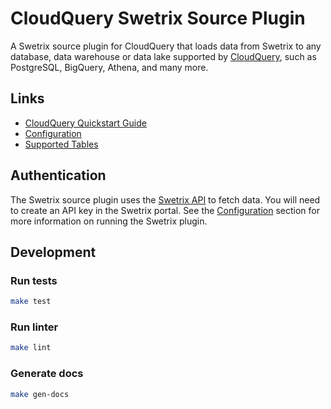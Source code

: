 # CloudQuery Swetrix Source Plugin

A Swetrix source plugin for CloudQuery that loads data from Swetrix to any database, data warehouse or data lake supported by [CloudQuery](https://www.cloudquery.io/), such as PostgreSQL, BigQuery, Athena, and many more.

## Links

 - [CloudQuery Quickstart Guide](https://www.cloudquery.io/docs/quickstart)
 - [Configuration](docs/configuration.md)
 - [Supported Tables](docs/tables/README.md)

## Authentication

The Swetrix source plugin uses the [Swetrix API](https://docs.swetrix.com/statistics-api) to fetch data. You will need to create an API key in the Swetrix portal. See the [Configuration](docs/configuration.md) section for more information on running the Swetrix plugin.

## Development

### Run tests

```bash
make test
```

### Run linter

```bash
make lint
```

### Generate docs

```bash
make gen-docs
```